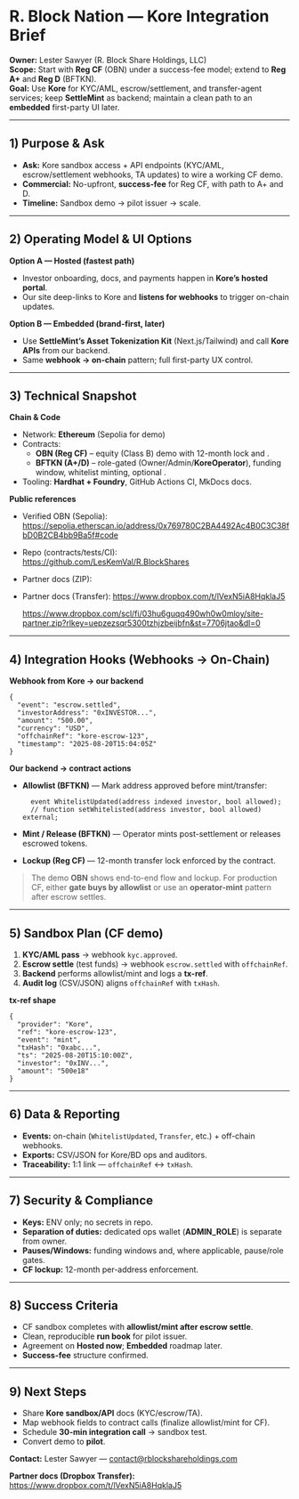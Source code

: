 # R. Block Nation — Kore Integration Brief

**Owner:** Lester Sawyer (R. Block Share Holdings, LLC)  
**Scope:** Start with **Reg CF** (OBN) under a success-fee model; extend to **Reg A+** and **Reg D** (BFTKN).  
**Goal:** Use **Kore** for KYC/AML, escrow/settlement, and transfer-agent services; keep **SettleMint** as backend; maintain a clean path to an **embedded** first-party UI later.

---

## 1) Purpose & Ask

- **Ask:** Kore sandbox access + API endpoints (KYC/AML, escrow/settlement webhooks, TA updates) to wire a working CF demo.  
- **Commercial:** No-upfront, **success-fee** for Reg CF, with path to A+ and D.  
- **Timeline:** Sandbox demo → pilot issuer → scale.

---

## 2) Operating Model & UI Options

**Option A — Hosted (fastest path)**  
- Investor onboarding, docs, and payments happen in **Kore’s hosted portal**.  
- Our site deep-links to Kore and **listens for webhooks** to trigger on-chain updates.

**Option B — Embedded (brand-first, later)**  
- Use **SettleMint’s Asset Tokenization Kit** (Next.js/Tailwind) and call **Kore APIs** from our backend.  
- Same **webhook → on-chain** pattern; full first-party UX control.

---

## 3) Technical Snapshot

**Chain & Code**  
- Network: **Ethereum** (Sepolia for demo)  
- Contracts:  
  - **OBN (Reg CF)** – equity (Class B) demo with 12-month lock and .  
  - **BFTKN (A+/D)** – role-gated (Owner/Admin/**KoreOperator**), funding window, whitelist minting, optional .  
- Tooling: **Hardhat + Foundry**, GitHub Actions CI, MkDocs docs.

**Public references**  
- Verified OBN (Sepolia):  
  <https://sepolia.etherscan.io/address/0x769780C2BA4492Ac4B0C3C38fbD0B2CB4bb9Ba5f#code>  
- Repo (contracts/tests/CI):  
  <https://github.com/LesKemVal/R.BlockShares>  
- Partner docs (ZIP):  
- Partner docs (Transfer): <https://www.dropbox.com/t/lVexN5iA8HqklaJ5>

  <https://www.dropbox.com/scl/fi/03hu6guqq490wh0w0mloy/site-partner.zip?rlkey=uepzezsqr5300tzhjzbeijbfn&st=7706jtao&dl=0>

---

## 4) Integration Hooks (Webhooks → On-Chain)

**Webhook from Kore → our backend**

    {
      "event": "escrow.settled",
      "investorAddress": "0xINVESTOR...",
      "amount": "500.00",
      "currency": "USD",
      "offchainRef": "kore-escrow-123",
      "timestamp": "2025-08-20T15:04:05Z"
    }

**Our backend → contract actions**

- **Allowlist (BFTKN)** — Mark address approved before mint/transfer:

        event WhitelistUpdated(address indexed investor, bool allowed);
        // function setWhitelisted(address investor, bool allowed) external;

- **Mint / Release (BFTKN)** — Operator mints post-settlement or releases escrowed tokens.  
- **Lockup (Reg CF)** — 12-month transfer lock enforced by the contract.

> The demo **OBN** shows end-to-end flow and lockup. For production CF, either **gate buys by allowlist** or use an **operator-mint** pattern after escrow settles.

---

## 5) Sandbox Plan (CF demo)

1. **KYC/AML pass** → webhook `kyc.approved`.  
2. **Escrow settle** (test funds) → webhook `escrow.settled` with `offchainRef`.  
3. **Backend** performs allowlist/mint and logs a **tx-ref**.  
4. **Audit log** (CSV/JSON) aligns `offchainRef` with `txHash`.

**tx-ref shape**

    {
      "provider": "Kore",
      "ref": "kore-escrow-123",
      "event": "mint",
      "txHash": "0xabc...",
      "ts": "2025-08-20T15:10:00Z",
      "investor": "0xINV...",
      "amount": "500e18"
    }

---

## 6) Data & Reporting

- **Events:** on-chain (`WhitelistUpdated`, `Transfer`, etc.) + off-chain webhooks.  
- **Exports:** CSV/JSON for Kore/BD ops and auditors.  
- **Traceability:** 1:1 link — `offchainRef` ↔ `txHash`.

---

## 7) Security & Compliance

- **Keys:** ENV only; no secrets in repo.  
- **Separation of duties:** dedicated ops wallet (**ADMIN_ROLE**) is separate from owner.  
- **Pauses/Windows:** funding windows and, where applicable, pause/role gates.  
- **CF lockup:** 12-month per-address enforcement.

---

## 8) Success Criteria

- CF sandbox completes with **allowlist/mint after escrow settle**.  
- Clean, reproducible **run book** for pilot issuer.  
- Agreement on **Hosted now**; **Embedded** roadmap later.  
- **Success-fee** structure confirmed.

---

## 9) Next Steps

- Share **Kore sandbox/API** docs (KYC/escrow/TA).  
- Map webhook fields to contract calls (finalize allowlist/mint for CF).  
- Schedule **30-min integration call** → sandbox test.  
- Convert demo to **pilot**.

**Contact:** Lester Sawyer — contact@rblockshareholdings.com


**Partner docs (Dropbox Transfer):** <https://www.dropbox.com/t/lVexN5iA8HqklaJ5>
